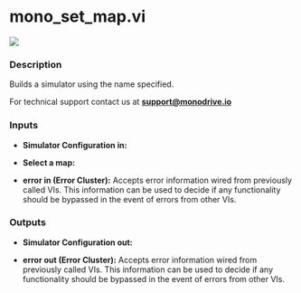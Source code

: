 # mono_set_map.vi

<p class="img_container">
<img class="lg_img" src="../mono_set_map.png"/>
</p>

### Description

Builds a simulator using the name specified.

For technical support contact us at <b>support@monodrive.io</b> 

### Inputs

- **Simulator Configuration in:**   

- **Select a map:**   

- **error in (Error Cluster):** Accepts error information wired from previously called VIs. This information can be used to decide if any functionality should be bypassed in the event of errors from other VIs. 

### Outputs

- **Simulator Configuration out:**   

- **error out (Error Cluster):** Accepts error information wired from previously called VIs. This information can be used to decide if any functionality should be bypassed in the event of errors from other VIs. 

<p>&nbsp;</p>
